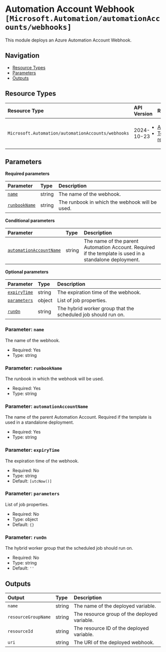 # Automation Account Webhook `[Microsoft.Automation/automationAccounts/webhooks]`

This module deploys an Azure Automation Account Webhook.

## Navigation

- [Resource Types](#Resource-Types)
- [Parameters](#Parameters)
- [Outputs](#Outputs)

## Resource Types

| Resource Type | API Version | References |
| :-- | :-- | :-- |
| `Microsoft.Automation/automationAccounts/webhooks` | 2024-10-23 | <ul style="padding-left: 0px;"><li>[AzAdvertizer](https://www.azadvertizer.net/azresourcetypes/microsoft.automation_automationaccounts_webhooks.html)</li><li>[Template reference](https://learn.microsoft.com/en-us/azure/templates/Microsoft.Automation/2024-10-23/automationAccounts/webhooks)</li></ul> |

## Parameters

**Required parameters**

| Parameter | Type | Description |
| :-- | :-- | :-- |
| [`name`](#parameter-name) | string | The name of the webhook. |
| [`runbookName`](#parameter-runbookname) | string | The runbook in which the webhook will be used. |

**Conditional parameters**

| Parameter | Type | Description |
| :-- | :-- | :-- |
| [`automationAccountName`](#parameter-automationaccountname) | string | The name of the parent Automation Account. Required if the template is used in a standalone deployment. |

**Optional parameters**

| Parameter | Type | Description |
| :-- | :-- | :-- |
| [`expiryTime`](#parameter-expirytime) | string | The expiration time of the webhook. |
| [`parameters`](#parameter-parameters) | object | List of job properties. |
| [`runOn`](#parameter-runon) | string | The hybrid worker group that the scheduled job should run on. |

### Parameter: `name`

The name of the webhook.

- Required: Yes
- Type: string

### Parameter: `runbookName`

The runbook in which the webhook will be used.

- Required: Yes
- Type: string

### Parameter: `automationAccountName`

The name of the parent Automation Account. Required if the template is used in a standalone deployment.

- Required: Yes
- Type: string

### Parameter: `expiryTime`

The expiration time of the webhook.

- Required: No
- Type: string
- Default: `[utcNow()]`

### Parameter: `parameters`

List of job properties.

- Required: No
- Type: object
- Default: `{}`

### Parameter: `runOn`

The hybrid worker group that the scheduled job should run on.

- Required: No
- Type: string
- Default: `''`

## Outputs

| Output | Type | Description |
| :-- | :-- | :-- |
| `name` | string | The name of the deployed variable. |
| `resourceGroupName` | string | The resource group of the deployed variable. |
| `resourceId` | string | The resource ID of the deployed variable. |
| `uri` | string | The URI of the deployed webhook. |
